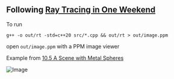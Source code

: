 ## Following [Ray Tracing in One Weekend](https://raytracing.github.io/books/RayTracingInOneWeekend.html#overview)

To run

```g++ -o out/rt -std=c++20 src/*.cpp && out/rt > out/image.ppm```

open ```out/image.ppm``` with a PPM image viewer

Example from [10.5 A Scene with Metal Spheres](https://raytracing.github.io/books/RayTracingInOneWeekend.html#metal/ascenewithmetalspheres)

![Image](res/images/metals.png "10.5 A Scene with Metal Spheres")